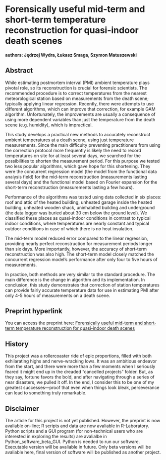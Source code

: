# Forensically useful mid-term and short-term temperature reconstruction for quasi-indoor death scenes
#### authors: Jędrzej Wydra, Łukasz Smaga, Szymon Matuszewski

## Abstract
While estimating postmortem interval (PMI) ambient temperature plays pivotal role, so its reconstruction is crucial for forensic scientists. The recommended procedure is to correct temperatures from the nearest meteorological station based on measurements from the death scene; typically applying linear regression. Recently, there were attempts to use different algorithms, which can improve that correction, for example GAM algorithm. Unfortunately, the improvements are usually a consequence of using more dependent variables than just the temperature from the death scene (e.g. humidity), which is impractical.

This study develops a practical new methods to accurately reconstruct ambient temperatures at a death scene, using just temperature measurements. Since the main difficulty preventing practitioners from using the correction protocol more frequently is likely the need to record temperatures on site for at least several days, we searched for the possibilities to shorten the measurement period. For this purpose we tested two less popular algorithms, which gave hope for this shortening. They were the concurrent regression model (the model from the functional data analysis field) for the mid-term reconstruction (measurements lasting several days) and the functional model based on Fourier expansion for the short-term reconstruction (measurements lasting a few hours).

Performance of the algorithms was tested using data collected in six places: roof and attic of the heated building, unheated garage inside the heated building, unheated wooden shack, uninhabited building and underground (the data logger was buried about 30 cm below the ground level). We classified these places as quasi-indoor conditions in contrast to typical indoor conditions, where temperatures are nearly constant and typical outdoor conditions in case of which there is no heat insulation.

The mid-term model reduced error compared to the linear regression, providing nearly perfect reconstruction for measurement periods longer than six days. More importantly, however, the accuracy of short-term reconstruction was also high. The short-term model closely matched the concurrent regression model’s performance after only four to five hours of measurements.

In practice, both methods are very similar to the standard procedure. The main difference is the change in algorithm and its implementation. In conclusion, this study demonstrates that correction of station temperatures can provide fairly accurate temperature data for use in estimating PMI after only 4-5 hours of measurements on a death scene.

## Preprint hyperlink
You can access the preprint here: [Forensically useful mid-term and short-term temperature reconstruction for quasi-indoor death scenes]([https://doi.org/10.48550/arXiv.2409.09516](https://doi.org/10.48550/arXiv.2409.09516))

## History
This project was a rollercoaster ride of epic proportions, filled with both exhilarating highs and nerve-wracking lows. It was an ambitious endeavor from the start, and there were more than a few moments when I seriously feared it might end up in the dreaded “cancelled projects” folder. But, as they say, fortune favors the bold, and after navigating through a series of near disasters, we pulled it off. In the end, I consider this to be one of my greatest successes—proof that even when things look bleak, perseverance can lead to something truly remarkable.

## Disclaimer
The article for this project is not yet published. However, the preprint is now avaliable on-line; R scripts and data are now avaliable in R-Laboratory. Python scripts and a GUI program (for non-technical users who are interested in exploring the results) are avalialbe in Python_software_beta_GUI. Python is needed to run our software. Executable version will be avaliable in future.
Only beta versions will be avaliable here, final version of software will be published as another project.
